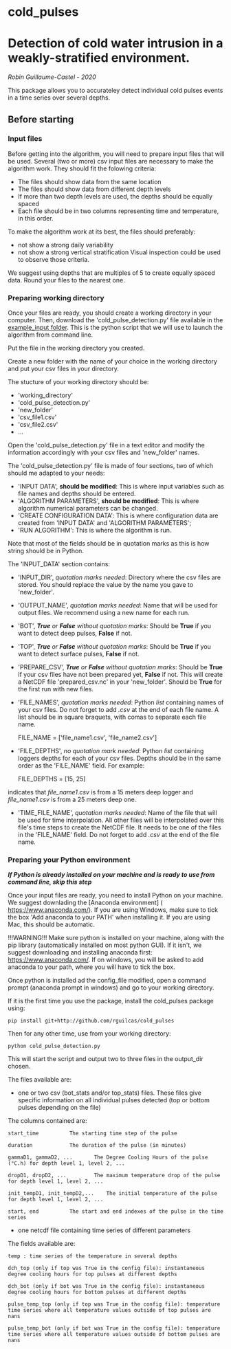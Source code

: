# cold_pulses
# Detection of cold water intrusion in a weakly-stratified environment.
*Robin Guillaume-Castel - 2020*

 

This package allows you to accurateley detect individual cold pulses events in a time series over several depths.

## Before starting
### Input files
Before getting into the algorithm, you will need to prepare input files that will be used. Several (two or more) csv input files are necessary to make the algorithm work. They should fit the folowing criteria:
- The files should show data from the same location
- The files should show data from different depth levels
- If more than two depth levels are used, the depths should be equally spaced
- Each file should be in two columns representing time and temperature, in this order.

To make the algorithm work at its best, the files should preferably:
- not show a strong daily variability
- not show a strong vertical stratification
Visual inspection could be used to observe those criteria.

We suggest using depths that are multiples of 5 to create equally spaced data. Round your files to the nearest one.
### Preparing working directory
Once your files are ready, you should create a working directory in your computer.
Then, download the 'cold_pulse_detection.py' file available in the [example_input folder](https://github.com/rguilcas/cold_pulses/tree/master/example_input). This is the python script that we will use to launch the algorithm from command line.

Put the file in the working directory you created. 

Create a new folder with the name of your choice in the working directory and put your csv files in your directory.

The stucture of your working directory should be:
- 'working_directory'
 - 'cold_pulse_detection.py'
 - 'new_folder'
  - 'csv_file1.csv'
  - 'csv_file2.csv'
  - ...

Open the 'cold_pulse_detection.py' file in a text editor and modify the information accordingly with your csv files and 'new_folder' names.

The 'cold_pulse_detection.py' file is made of four sections, two of which should me adapted to your needs:
- 'INPUT DATA', **should be modified**: This is where input variables such as file names and depths should be entered. 
- 'ALGORITHM PARAMETERS', **should be modified**: This is where algorithm numerical parameters can be changed.
- 'CREATE CONFIGURATION DATA': This is where configuration data are created from 'INPUT DATA' and 'ALGORITHM PARAMETERS';
- 'RUN ALGORITHM': This is where the algorithm is run.

Note that most of the fields should be in quotation marks as this is how string should be in Python.

The 'INPUT_DATA' section contains:
- 'INPUT_DIR', *quotation marks needed*: Directory where the csv files are stored. You should replace the value by the name you gave to 'new_folder'.
- 'OUTPUT_NAME', *quotation marks needed*: Name that will be used for output files. We recommend using a new name for each run.
- 'BOT', ***True** or **False** without quotation marks*: Should be **True** if you want to detect deep pulses, **False** if not.
- 'TOP', ***True** or **False** without quotation marks*: Should be **True** if you want to detect surface pulses, **False** if not.
- 'PREPARE_CSV', ***True** or **False** without quotation marks*: Should be **True** if your csv files have not been prepared yet, **False** if not. This will create a NetCDF file 'prepared_csv.nc' in your 'new_folder'. Should be **True** for the first run with new files.
- 'FILE_NAMES', *quotation marks needed*: Python *list* containing names of your csv files. Do not forget to add *.csv* at the end of each file name. A list should be in square braquets, with comas to separate each file name.
    
    FILE_NAME = ['file_name1.csv',
    		 'file_name2.csv']

- 'FILE_DEPTHS', *no quotation mark needed*: Python *list* containing loggers depths for each of your csv files. Depths should be in the same order as the 'FILE_NAME' field. For example:

    FILE_DEPTHS = [15,
                   25]
	
indicates that *file_name1.csv* is from a 15 meters deep logger and *file_name1.csv* is from a 25 meters deep one.
- 'TIME_FILE_NAME', *quotation marks needed*: Name of the file that will be used for time interpolation. All other files will be interpolated over this file's time steps to create the NetCDF file. It needs to be one of the files in the 'FILE_NAME' field. Do not forget to add *.csv* at the end of the file name.

### Preparing your Python environment

***If Python is already installed on your machine and is ready to use from command line, skip this step***

Once your input files are ready, you need to install Python on your machine. We suggest downlading the [Anaconda environment] ( https://www.anaconda.com/). If you are using Windows, make sure to tick the box 'Add anaconda to your PATH' when installing it. If you are using Mac, this should be automatic.

!!!WARNING!!!
Make sure python is installed on your machine, along with the pip library (automatically installed on most python GUI). 
If it isn't, we suggest downloading and installing anaconda first: https://www.anaconda.com/. If on windows, you will be asked to add anaconda to your path, where you will have to tick the box.

Once python is installed ad the config_file modified, open a command prompt (anaconda prompt in windows) and go to your working directory.

If it is the first time you use the package, install the cold_pulses package using:

	pip install git+http://github.com/rguilcas/cold_pulses

Then for any other time, use from your working directory:

	python cold_pulse_detection.py

This will start the script and output two to three files in the output_dir chosen.

The files available are:
- one or two csv (bot_stats and/or top_stats) files. These files give specific information on all individual pulses detected (top or bottom pulses depending on the file)

The columns contained are:

	start_time			The starting time step of the pulse

	duration			The duration of the pulse (in minutes)

	gammaD1, gammaD2, ... 		The Degree Cooling Hours of the pulse (°C.h) for depth level 1, level 2, ... 

	dropD1, dropD2, ... 		The maximum temperature drop of the pulse for depth level 1, level 2, ...

	init_tempD1, init_tempD2,...    The initial temperature of the pulse for depth level 1, level 2, ...

	start, end 			The start and end indexes of the pulse in the time series

- one netcdf file containing time series of different parameters
		
The fields available are:
			
	temp : time series of the temperature in several depths

	dch_top (only if top was True in the config file): instantaneous degree cooling hours for top pulses at different depths

	dch_bot (only if bot was True in the config file): instantaneous degree cooling hours for bottom pulses at different depths

	pulse_temp_top (only if top was True in the config file): temperature time series where all temperature values outside of top pulses are nans

	pulse_temp_bot (only if bot was True in the config file): temperature time series where all temperature values outside of bottom pulses are nans

